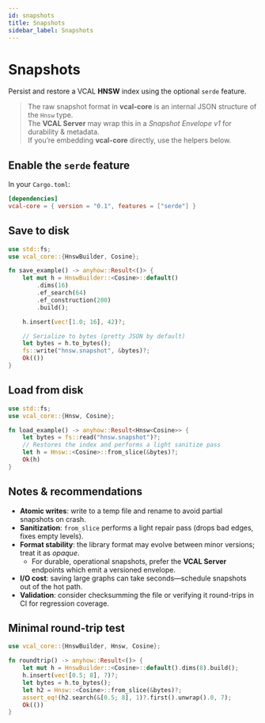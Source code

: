 ```yaml
---
id: snapshots
title: Snapshots
sidebar_label: Snapshots
---
```


# Snapshots

Persist and restore a VCAL **HNSW** index using the optional `serde` feature.

> The raw snapshot format in **vcal-core** is an internal JSON structure of the `Hnsw` type.  
> The **VCAL Server** may wrap this in a *Snapshot Envelope v1* for durability & metadata.  
> If you’re embedding **vcal-core** directly, use the helpers below.

## Enable the `serde` feature

In your `Cargo.toml`:

```toml
[dependencies]
vcal-core = { version = "0.1", features = ["serde"] }
```

## Save to disk

```rust
use std::fs;
use vcal_core::{HnswBuilder, Cosine};

fn save_example() -> anyhow::Result<()> {
    let mut h = HnswBuilder::<Cosine>::default()
        .dims(16)
        .ef_search(64)
        .ef_construction(200)
        .build();

    h.insert(vec![1.0; 16], 42)?;

    // Serialize to bytes (pretty JSON by default)
    let bytes = h.to_bytes();
    fs::write("hnsw.snapshot", &bytes)?;
    Ok(())
}
```

## Load from disk

```rust
use std::fs;
use vcal_core::{Hnsw, Cosine};

fn load_example() -> anyhow::Result<Hnsw<Cosine>> {
    let bytes = fs::read("hnsw.snapshot")?;
    // Restores the index and performs a light sanitize pass
    let h = Hnsw::<Cosine>::from_slice(&bytes)?;
    Ok(h)
}
```

## Notes & recommendations

- **Atomic writes**: write to a temp file and rename to avoid partial snapshots on crash.
- **Sanitization**: `from_slice` performs a light repair pass (drops bad edges, fixes empty levels).
- **Format stability**: the library format may evolve between minor versions; treat it as *opaque*.
  - For durable, operational snapshots, prefer the **VCAL Server** endpoints which emit a versioned envelope.
- **I/O cost**: saving large graphs can take seconds—schedule snapshots out of the hot path.
- **Validation**: consider checksumming the file or verifying it round-trips in CI for regression coverage.

## Minimal round‑trip test

```rust
use vcal_core::{HnswBuilder, Hnsw, Cosine};

fn roundtrip() -> anyhow::Result<()> {
    let mut h = HnswBuilder::<Cosine>::default().dims(8).build();
    h.insert(vec![0.5; 8], 7)?;
    let bytes = h.to_bytes();
    let h2 = Hnsw::<Cosine>::from_slice(&bytes)?;
    assert_eq!(h2.search(&[0.5; 8], 1)?.first().unwrap().0, 7);
    Ok(())
}
```
